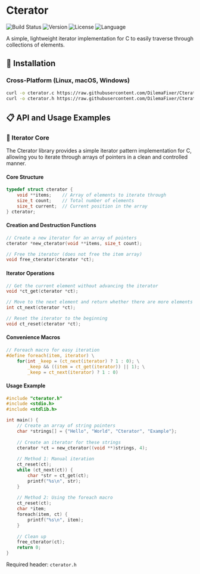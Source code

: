 # Cterator

![Build Status](https://img.shields.io/badge/build-passing-brightgreen)
![Version](https://img.shields.io/badge/version-1.0.0-blue)
![License](https://img.shields.io/badge/license-MIT-green)
![Language](https://img.shields.io/badge/language-C-orange)

A simple, lightweight iterator implementation for C to easily traverse through collections of elements.

## 🚀 Installation

### Cross-Platform (Linux, macOS, Windows)

```bash
curl -o cterator.c https://raw.githubusercontent.com/DilemaFixer/Cterator/main/cterator.c
curl -o cterator.h https://raw.githubusercontent.com/DilemaFixer/Cterator/main/cterator.h
```

## 📋 API and Usage Examples

### 🔄 Iterator Core

The Cterator library provides a simple iterator pattern implementation for C, allowing you to iterate through arrays of pointers in a clean and controlled manner.

#### Core Structure

```c
typedef struct cterator {
    void **items;    // Array of elements to iterate through
    size_t count;    // Total number of elements
    size_t current;  // Current position in the array
} cterator;
```

#### Creation and Destruction Functions

```c
// Create a new iterator for an array of pointers
cterator *new_cterator(void **items, size_t count);

// Free the iterator (does not free the item array)
void free_cterator(cterator *ct);
```

#### Iterator Operations

```c
// Get the current element without advancing the iterator
void *ct_get(cterator *ct);

// Move to the next element and return whether there are more elements
int ct_next(cterator *ct);

// Reset the iterator to the beginning
void ct_reset(cterator *ct);
```

#### Convenience Macros

```c
// Foreach macro for easy iteration
#define foreach(item, iterator) \
    for(int _keep = (ct_next(iterator) ? 1 : 0); \
        _keep && ((item = ct_get(iterator)) || 1); \
        _keep = ct_next(iterator) ? 1 : 0)
```

#### Usage Example

```c
#include "cterator.h"
#include <stdio.h>
#include <stdlib.h>

int main() {
    // Create an array of string pointers
    char *strings[] = {"Hello", "World", "Cterator", "Example"};
    
    // Create an iterator for these strings
    cterator *ct = new_cterator((void **)strings, 4);
    
    // Method 1: Manual iteration
    ct_reset(ct);
    while (ct_next(ct)) {
        char *str = ct_get(ct);
        printf("%s\n", str);
    }
    
    // Method 2: Using the foreach macro
    ct_reset(ct);
    char *item;
    foreach(item, ct) {
        printf("%s\n", item);
    }
    
    // Clean up
    free_cterator(ct);
    return 0;
}
```

Required header: `cterator.h`
